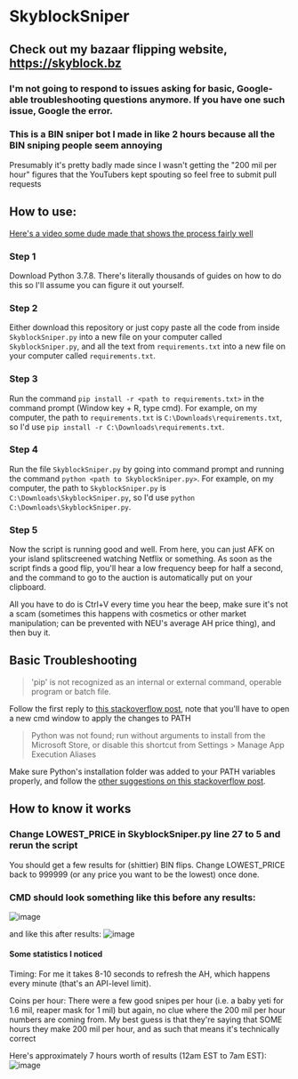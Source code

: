 # SkyblockSniper

## Check out my bazaar flipping website, https://skyblock.bz

### I'm not going to respond to issues asking for basic, Google-able troubleshooting questions anymore. If you have one such issue, Google the error.

### This is a BIN sniper bot I made in like 2 hours because all the BIN sniping people seem annoying
Presumably it's pretty badly made since I wasn't getting the "200 mil per hour" figures that the YouTubers kept spouting so feel free to submit pull requests

## How to use:
[Here's a video some dude made that shows the process fairly well](https://youtu.be/ojzcvRCDqJ0)
### Step 1
Download Python 3.7.8. There's literally thousands of guides on how to do this so I'll assume you can figure it out yourself.

### Step 2
Either download this repository or just copy paste all the code from inside `SkyblockSniper.py` into a new file on your computer called `SkyblockSniper.py`, and all the text from `requirements.txt` into a new file on your computer called `requirements.txt`.

### Step 3
Run the command `pip install -r <path to requirements.txt>` in the command prompt (Window key + R, type cmd). For example, on my computer, the path to `requirements.txt` is `C:\Downloads\requirements.txt`, so I'd use `pip install -r C:\Downloads\requirements.txt`.

### Step 4
Run the file `SkyblockSniper.py` by going into command prompt and running the command `python <path to SkyblockSniper.py>`. For example, on my computer, the path to `SkyblockSniper.py` is `C:\Downloads\SkyblockSniper.py`, so I'd use `python C:\Downloads\SkyblockSniper.py`.

### Step 5
Now the script is running good and well. From here, you can just AFK on your island splitscreened watching Netflix or something. As soon as the script finds a good flip, you'll hear a low frequency beep for half a second, and the command to go to the auction is automatically put on your clipboard.

All you have to do is Ctrl+V every time you hear the beep, make sure it's not a scam (sometimes this happens with cosmetics or other market manipulation; can be prevented with NEU's average AH price thing), and then buy it.

## Basic Troubleshooting
> 'pip' is not recognized as an internal or external command, operable program or batch file.
>
Follow the first reply to [this stackoverflow post](https://stackoverflow.com/questions/23708898/), note that you'll have to open a new cmd window to apply the changes to PATH

> Python was not found; run without arguments to install from the Microsoft Store, or disable this shortcut from Settings > Manage App Execution Aliases
> 
Make sure Python's installation folder was added to your PATH variables properly, and follow the [other suggestions on this stackoverflow post](https://stackoverflow.com/questions/65348890/).

## How to know it works
### Change LOWEST_PRICE in SkyblockSniper.py line 27 to 5 and rerun the script
You should get a few results for (shittier) BIN flips. Change LOWEST_PRICE back to 999999 (or any price you want to be the lowest) once done.

### CMD should look something like this before any results:
![image](https://user-images.githubusercontent.com/61282104/132762683-76d65de2-48f1-4aea-b47e-51f9378d4bdf.png)

and like this after results:
![image](https://user-images.githubusercontent.com/61282104/132763043-07ba557b-25dd-43d5-af96-fee025ec1ad7.png)

#### Some statistics I noticed
Timing: For me it takes 8-10 seconds to refresh the AH, which happens every minute (that's an API-level limit).

Coins per hour: There were a few good snipes per hour (i.e. a baby yeti for 1.6 mil, reaper mask for 1 mil) but again, no clue where the 200 mil per hour numbers are coming from. My best guess is that they're saying that SOME hours they make 200 mil per hour, and as such that means it's technically correct

Here's approximately 7 hours worth of results (12am EST to 7am EST):
![image](https://user-images.githubusercontent.com/61282104/132677810-d349c84f-d704-40f9-88f5-56424c8bd788.png)

